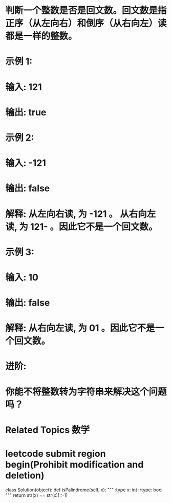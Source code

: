 # 判断一个整数是否是回文数。回文数是指正序（从左向右）和倒序（从右向左）读都是一样的整数。 
# 
#  示例 1: 
# 
#  输入: 121
# 输出: true
#  
# 
#  示例 2: 
# 
#  输入: -121
# 输出: false
# 解释: 从左向右读, 为 -121 。 从右向左读, 为 121- 。因此它不是一个回文数。
#  
# 
#  示例 3: 
# 
#  输入: 10
# 输出: false
# 解释: 从右向左读, 为 01 。因此它不是一个回文数。
#  
# 
#  进阶: 
# 
#  你能不将整数转为字符串来解决这个问题吗？ 
#  Related Topics 数学


# leetcode submit region begin(Prohibit modification and deletion)
class Solution(object):
    def isPalindrome(self, x):
        """
        :type x: int
        :rtype: bool
        """
        return str(x) == str(x)[::-1]
